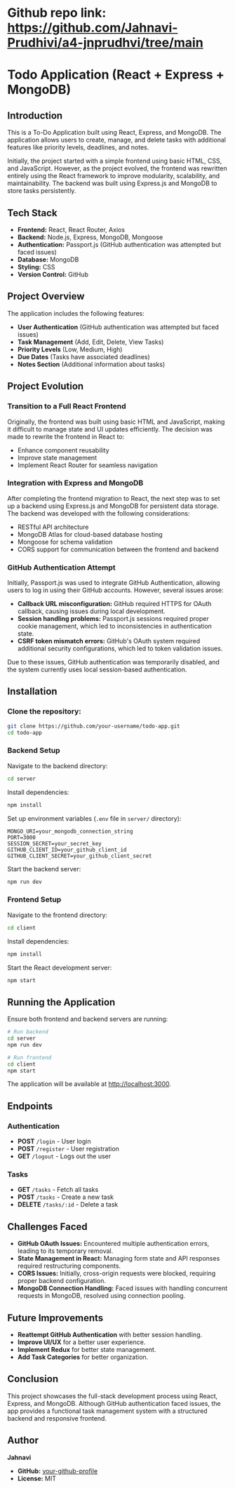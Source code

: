 # Github repo link: https://github.com/Jahnavi-Prudhivi/a4-jnprudhvi/tree/main

# Todo Application (React + Express + MongoDB)

## Introduction

This is a To-Do Application built using React, Express, and MongoDB. The application allows users to create, manage, and delete tasks with additional features like priority levels, deadlines, and notes.

Initially, the project started with a simple frontend using basic HTML, CSS, and JavaScript. However, as the project evolved, the frontend was rewritten entirely using the React framework to improve modularity, scalability, and maintainability. The backend was built using Express.js and MongoDB to store tasks persistently.

## Tech Stack

- **Frontend:** React, React Router, Axios  
- **Backend:** Node.js, Express, MongoDB, Mongoose  
- **Authentication:** Passport.js (GitHub authentication was attempted but faced issues)  
- **Database:** MongoDB  
- **Styling:** CSS  
- **Version Control:** GitHub  

## Project Overview

The application includes the following features:

- **User Authentication** (GitHub authentication was attempted but faced issues)
- **Task Management** (Add, Edit, Delete, View Tasks)
- **Priority Levels** (Low, Medium, High)
- **Due Dates** (Tasks have associated deadlines)
- **Notes Section** (Additional information about tasks)

## Project Evolution

### Transition to a Full React Frontend

Originally, the frontend was built using basic HTML and JavaScript, making it difficult to manage state and UI updates efficiently. The decision was made to rewrite the frontend in React to:

- Enhance component reusability
- Improve state management
- Implement React Router for seamless navigation

### Integration with Express and MongoDB

After completing the frontend migration to React, the next step was to set up a backend using Express.js and MongoDB for persistent data storage. The backend was developed with the following considerations:

- RESTful API architecture
- MongoDB Atlas for cloud-based database hosting
- Mongoose for schema validation
- CORS support for communication between the frontend and backend

### GitHub Authentication Attempt

Initially, Passport.js was used to integrate GitHub Authentication, allowing users to log in using their GitHub accounts. However, several issues arose:

- **Callback URL misconfiguration:** GitHub required HTTPS for OAuth callback, causing issues during local development.
- **Session handling problems:** Passport.js sessions required proper cookie management, which led to inconsistencies in authentication state.
- **CSRF token mismatch errors:** GitHub's OAuth system required additional security configurations, which led to token validation issues.

Due to these issues, GitHub authentication was temporarily disabled, and the system currently uses local session-based authentication.

## Installation

### Clone the repository:

```bash
git clone https://github.com/your-username/todo-app.git
cd todo-app
```

### Backend Setup

Navigate to the backend directory:

```bash
cd server
```

Install dependencies:

```bash
npm install
```

Set up environment variables (`.env` file in `server/` directory):

```
MONGO_URI=your_mongodb_connection_string
PORT=3000
SESSION_SECRET=your_secret_key
GITHUB_CLIENT_ID=your_github_client_id
GITHUB_CLIENT_SECRET=your_github_client_secret
```

Start the backend server:

```bash
npm run dev
```

### Frontend Setup

Navigate to the frontend directory:

```bash
cd client
```

Install dependencies:

```bash
npm install
```

Start the React development server:

```bash
npm start
```

## Running the Application

Ensure both frontend and backend servers are running:

```bash
# Run backend
cd server
npm run dev

# Run frontend
cd client
npm start
```

The application will be available at [http://localhost:3000](http://localhost:3000).

## Endpoints

### Authentication

- **POST** `/login` - User login
- **POST** `/register` - User registration
- **GET** `/logout` - Logs out the user

### Tasks

- **GET** `/tasks` - Fetch all tasks
- **POST** `/tasks` - Create a new task
- **DELETE** `/tasks/:id` - Delete a task

## Challenges Faced

- **GitHub OAuth Issues:** Encountered multiple authentication errors, leading to its temporary removal.
- **State Management in React:** Managing form state and API responses required restructuring components.
- **CORS Issues:** Initially, cross-origin requests were blocked, requiring proper backend configuration.
- **MongoDB Connection Handling:** Faced issues with handling concurrent requests in MongoDB, resolved using connection pooling.

## Future Improvements

- **Reattempt GitHub Authentication** with better session handling.
- **Improve UI/UX** for a better user experience.
- **Implement Redux** for better state management.
- **Add Task Categories** for better organization.

## Conclusion

This project showcases the full-stack development process using React, Express, and MongoDB. Although GitHub authentication faced issues, the app provides a functional task management system with a structured backend and responsive frontend.

## Author

**Jahnavi**

- **GitHub:** [your-github-profile](https://github.com/your-username)
- **License:** MIT
